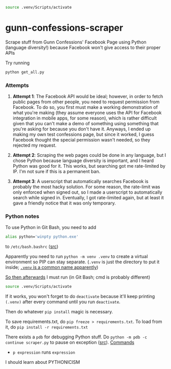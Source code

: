 ```sh
source .venv/Scripts/activate
```

# gunn-confessions-scraper
Scrape stuff from Gunn Confessions' Facebook Page using Python (language diversity!) because Facebook won't give access to their proper APIs

Try running

```sh
python get_all.py
```

### Attempts

1. **Attempt 1**: The Facebook API would be ideal; however, in order to fetch public pages from other people, you need to request permission from Facebook. To do so, you first must make a working demonstration of what you're making (they assume everyone uses the API for Facebook integration in mobile apps, for some reason), which is rather difficult given that you can't make a demo of something using something that you're asking for because you don't have it. Anyways, I ended up making my own test confessions page, but since it worked, I guess Facebook thought the special permission wasn't needed, so they rejected my request.

2. **Attempt 2**: Scraping the web pages could be done in any language, but I chose Python because language diversity is important, and I heard Python was good for it. This works, but searching got me rate-limited by IP. I'm not sure if this is a permanent ban.

3. **Attempt 3**: A userscript that automatically searches Facebook is probably the most hacky solution. For some reason, the rate-limit was only enforced when signed out, so I made a userscript to automatically search while signed in. Eventually, I got rate-limited again, but at least it gave a friendly notice that it was only temporary.

### Python notes

To use Python in Git Bash, you need to add

```sh
alias python='winpty python.exe'
```

to `/etc/bash.bashrc` ([src](https://stackoverflow.com/a/36530750))

Apparently you need to run `python -m venv .venv` to create a virtual environment so PIP can stay separate. (`.venv` is just the directory to put it inside; [`.venv` is a common name apparently](https://docs.python.org/3/library/venv.html#module-venv))

[So then afterwards](https://packaging.python.org/guides/installing-using-pip-and-virtual-environments/) I must run (in Git Bash; cmd is probably different)

```sh
source .venv/Scripts/activate
```

If it works, you won't forget to do `deactivate` because it'll keep printing `(.venv)` after every command until you run `deactivate`.

Then do whatever `pip install` magic is necessary.

To save requirements.txt, do `pip freeze > requirements.txt`. To load from it, do `pip install -r requirements.txt`

There exists a `pdb` for debugging Python stuff. Do `python -m pdb -c continue scraper.py` to pause on exception ([src](https://stackoverflow.com/a/2438834)). [Commands](https://docs.python.org/3/library/pdb.html#debugger-commands)

- `p expression` runs `expression`

I should learn about PYTHONICISM
